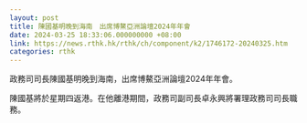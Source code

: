 ```yaml
---
layout: post
title: 陳國基明晚到海南　出席博鰲亞洲論壇2024年年會
date: 2024-03-25 18:33:06.000000000 +08:00
link: https://news.rthk.hk/rthk/ch/component/k2/1746172-20240325.htm
categories: rthk
---
```


政務司司長陳國基明晚到海南，出席博鰲亞洲論壇2024年年會。
 
陳國基將於星期四返港。在他離港期間，政務司副司長卓永興將署理政務司司長職務。
